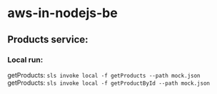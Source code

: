 # aws-in-nodejs-be
## Products service:
### Local run:
getProducts: `sls invoke local -f getProducts --path mock.json`
getProducts: `sls invoke local -f getProductById --path mock.json`